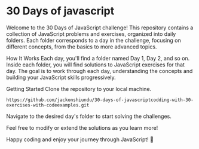 # 30 Days of javascript
Welcome to the 30 Days of JavaScript challenge! This repository contains a collection of JavaScript problems and exercises, organized into daily folders. Each folder corresponds to a day in the challenge, focusing on different concepts, from the basics to more advanced topics.

How It Works
Each day, you'll find a folder named Day 1, Day 2, and so on.
Inside each folder, you will find solutions to JavaScript exercises for that day.
The goal is to work through each day, understanding the concepts and building your JavaScript skills progressively.

Getting Started
Clone the repository to your local machine.
```
https://github.com/jackonshiundu/30-days-of-javascriptcodding-with-30-exercises-with-codeexamples.git
```
Navigate to the desired day's folder to start solving the challenges.

Feel free to modify or extend the solutions as you learn more!

Happy coding and enjoy your journey through JavaScript! 🎉
